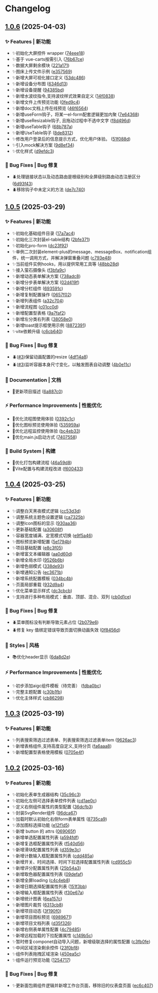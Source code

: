 # Changelog

## [1.0.6](https://github.com/ZRMYDYCG/Mason/compare/v1.0.5...v1.0.6) (2025-04-03)

### ✨ Features | 新功能

* ✨️初始化大屏控件 wrapper ([74eee18](https://github.com/ZRMYDYCG/Mason/commit/74eee186feda0382fd7af7a64f1600407a52a765))
* ✨️基于 vue-carts按需引入 ([76b67ce](https://github.com/ZRMYDYCG/Mason/commit/76b67ce670303a2d4facfb197d323373d543934e))
* ✨️数据大屏剩余模块 ([221a171](https://github.com/ZRMYDYCG/Mason/commit/221a1714ae42c108eedaae00dd44cbd4e840a5ce))
* ✨️图床上传文件示例 ([e357569](https://github.com/ZRMYDYCG/Mason/commit/e357569ea5f86a14729b55ffc58504a9dd5eae55))
* ✨️新增大屏可视化接口定义 ([53dc486](https://github.com/ZRMYDYCG/Mason/commit/53dc486d58da34adaf1eb5704d4efc90dccddb9c))
* ✨️新增设备分布图 ([6346d13](https://github.com/ZRMYDYCG/Mason/commit/6346d131c1c9557318d259e509c0df71c908e555))
* ✨️新增设备提醒 ([94385bd](https://github.com/ZRMYDYCG/Mason/commit/94385bdc3921f1f33f06e6e0bcd754c835873869))
* ✨️新增水波纹指令,支持波纹样式效果自定义 ([14f0838](https://github.com/ZRMYDYCG/Mason/commit/14f083899260e46a3ddc23f94db5122176e7bdef))
* ✨️新增文件上传预览功能 ([0fed9c4](https://github.com/ZRMYDYCG/Mason/commit/0fed9c4b4629ea1dea5ba7875e4a2a73d441345d))
* ✨️新增doc文档上传在线预览 ([46f6564](https://github.com/ZRMYDYCG/Mason/commit/46f6564038cd818f445549de07f116227c933682))
* ✨️新增useForm钩子，将某一el-form配套逻辑更加内聚 ([7e64368](https://github.com/ZRMYDYCG/Mason/commit/7e643687e06fdc5e3529a0ee591c40d966b02380))
* ✨️新增useResizable钩子, 且拖动过程中不选中文字 ([f8d496d](https://github.com/ZRMYDYCG/Mason/commit/f8d496d7106c6d3fe0b23b980975ee574a1e137a))
* ✨️新增useTable钩子 ([68b787a](https://github.com/ZRMYDYCG/Mason/commit/68b787af3a1b525c41843651c804dca79ac09f33))
* ✨️新增UseTable钩子 ([8de8312](https://github.com/ZRMYDYCG/Mason/commit/8de8312286cfc157f5de9def70e85897a07ac372))
* ✨️修改用户登录后的信息提示方式，优化用户体验。 ([51f088d](https://github.com/ZRMYDYCG/Mason/commit/51f088d1bbb0e30eb3d7fd93fa46736a07698394))
* ✨️引入mock解决方案 ([9d8ef34](https://github.com/ZRMYDYCG/Mason/commit/9d8ef3485dc4f0a8034201ff3469c8e196a63618))
* ✨️优化样式 ([d9efdc3](https://github.com/ZRMYDYCG/Mason/commit/d9efdc3b37d16f61356ea75baaea23390c709ed9))

### 🐛 Bug Fixes | Bug 修复

* 🪲️处理链接状态以及动态路由是根级别和全屏级别路由动态注册区分 ([6d93f43](https://github.com/ZRMYDYCG/Mason/commit/6d93f43b83c2210d48db62856ccfecda9137d950))
* 🪲️移除钩子中未定义的方法 ([de7c740](https://github.com/ZRMYDYCG/Mason/commit/de7c740f16ba55448ccd13d48e8792f92edbafb3))

## [1.0.5](https://github.com/ZRMYDYCG/Mason/compare/v1.0.4...v1.0.5) (2025-03-29)

### ✨ Features | 新功能

* ✨️初始化基础组件目录 ([17a7ac4](https://github.com/ZRMYDYCG/Mason/commit/17a7ac456cba744ee45dba4389cc8c21dc9a8ffe))
* ✨️初始化三次封装el-table结构 ([2bfe371](https://github.com/ZRMYDYCG/Mason/commit/2bfe371a45d0aefd7a24b8a9680d4484aa0f890f))
* ✨️初始化pro-form ([dc23f92](https://github.com/ZRMYDYCG/Mason/commit/dc23f921939fd6f13506e7dc0fadb93775a67151))
* ✨️单例二次封装element-plus的message、messageBox、notification组件，统一调用方式，并解决弹窗重叠问题 ([c793e48](https://github.com/ZRMYDYCG/Mason/commit/c793e48e040dd8e79f67788d7abbb6b253ecafc5))
* ✨️当前组件实例hooks，用以提供常用工具等 ([48bb28d](https://github.com/ZRMYDYCG/Mason/commit/48bb28dfa57c196e7fed44c9da03bcabbe630649))
* ✨️接入萤石摄像头 ([f3bfa9c](https://github.com/ZRMYDYCG/Mason/commit/f3bfa9c25f04eccf6b730dd997b4fe0b32b7c30c))
* ✨️新增动态表单解决方案 ([738adc8](https://github.com/ZRMYDYCG/Mason/commit/738adc84db7b05d572a13fc1799e64aa4bd296f3))
* ✨️新增分步表单解决方案 ([02d419f](https://github.com/ZRMYDYCG/Mason/commit/02d419f7bfad97c99f8f276bf57ffba9c794dcf4))
* ✨️新增分栏组件 ([693591c](https://github.com/ZRMYDYCG/Mason/commit/693591cdfc79737264c8d65313a6e0e2f880680d))
* ✨️新增复制配置操作 ([0657f02](https://github.com/ZRMYDYCG/Mason/commit/0657f02263351f71fd43e721fa2f0866d8eb43c8))
* ✨️新增列表组件 ([a32c704](https://github.com/ZRMYDYCG/Mason/commit/a32c704d50b287e005b25a1ef0a389581fc98347))
* ✨️新增流程图 ([c01cc0d](https://github.com/ZRMYDYCG/Mason/commit/c01cc0d567f1f0c113b9e80e04ab944209671b57))
* ✨️新增配置型表格 ([9a7faf2](https://github.com/ZRMYDYCG/Mason/commit/9a7faf261f0689d6cf935c428d1aefaa4fe9acfe))
* ✨️新增左分类右列表 ([38058e0](https://github.com/ZRMYDYCG/Mason/commit/38058e0da701320fd81d64fd1b4a77aaee433cd1))
* ✨️新增toast提示框使用示例 ([8872391](https://github.com/ZRMYDYCG/Mason/commit/887239179afc0d1b3907fe82ebf5a1b0bcf70bf7))
* ✨️vite依赖升级 ([c6cb640](https://github.com/ZRMYDYCG/Mason/commit/c6cb64025cd0233d0ba21bfdcf8834c8e5bb4d48))

### 🐛 Bug Fixes | Bug 修复

* 🪲️([#3](https://github.com/ZRMYDYCG/Mason/issues/3))保留动画配置的resize ([4df14a8](https://github.com/ZRMYDYCG/Mason/commit/4df14a81bf01194e461ee58a39319ed809a4ee86))
* 🪲️([#3](https://github.com/ZRMYDYCG/Mason/issues/3))监听容器本身尺寸变化，以触发图表自动调整 ([4b0e11c](https://github.com/ZRMYDYCG/Mason/commit/4b0e11c7165ca6a11b3b33bd6711e31aa5048714))

### 📝 Documentation | 文档

* 📖️更新项目描述 ([6a887c0](https://github.com/ZRMYDYCG/Mason/commit/6a887c0aaffef2150f3f8ae215c16d0d4f6a288b))

### ⚡ Performance Improvements | 性能优化

* 📜️优化流程图使用体验 ([0392c1c](https://github.com/ZRMYDYCG/Mason/commit/0392c1cc3ff3b7b1bde949d929c5a9600e80fc8f))
* 📜️优化图标预览使用体验 ([535959a](https://github.com/ZRMYDYCG/Mason/commit/535959ab80752412a5970967a686b758e2588af1))
* 📜️优化远程监控使用体验 ([bc4eb33](https://github.com/ZRMYDYCG/Mason/commit/bc4eb339524339066080b03349803835770e7b00))
* 📜️优化main.js启动方式 ([7407558](https://github.com/ZRMYDYCG/Mason/commit/7407558e0dbb98e7db4d25ea323c08b758aafa21))

### 👷‍ Build System | 构建

* 🔨️优化打包构建流程 ([46a59d8](https://github.com/ZRMYDYCG/Mason/commit/46a59d8c054f0f4833774e13a3a1c41f0e5dc569))
* 🔨️Vite配置与构建流程改进 ([f600433](https://github.com/ZRMYDYCG/Mason/commit/f600433fd0c6bd2f330de052bca71fa29048f178))

## [1.0.4](https://github.com/ZRMYDYCG/Mason/compare/v1.0.3...v1.0.4) (2025-03-25)

### ✨ Features | 新功能

* ✨️调整白天黑夜模式逻辑 ([cc53d3d](https://github.com/ZRMYDYCG/Mason/commit/cc53d3dd6012fdc5af440073417c3dcaaf4ec6f7))
* ✨️调整系统主题色设置逻辑 ([ca7325b](https://github.com/ZRMYDYCG/Mason/commit/ca7325b4dad40b0a11f3e3f54eac1763e27fea64))
* ✨️调整Icon图标的显示 ([930aa36](https://github.com/ZRMYDYCG/Mason/commit/930aa36a9808cc90718cd6c56355b0fe15669b15))
* ✨️更新基础配置 ([a30608f](https://github.com/ZRMYDYCG/Mason/commit/a30608fed9f6c4823c397f45855ff7daaae0eacf))
* ✨️容器宽度铺满、定宽模式切换 ([e9f5a46](https://github.com/ZRMYDYCG/Mason/commit/e9f5a4654a178d27e18bfd43afed7b06c4c9df62))
* ✨️图标预览新增配置 ([5e1794b](https://github.com/ZRMYDYCG/Mason/commit/5e1794bd26ec5e8d9a41182e8c7b7260e82017ef))
* ✨️项目基础配置 ([e8c3f05](https://github.com/ZRMYDYCG/Mason/commit/e8c3f0543880136129c7082e0c93824a3d19cc40))
* ✨️新增富文本编辑器 ([aa0d60d](https://github.com/ZRMYDYCG/Mason/commit/aa0d60d13f8917a4e7de698bf117753a7d9d88e3))
* ✨️新增全局水印 ([9526b6b](https://github.com/ZRMYDYCG/Mason/commit/9526b6b203b675a225798e849444c6eeb7911e90))
* ✨️新增色弱模式 ([338de93](https://github.com/ZRMYDYCG/Mason/commit/338de9353c738a083076cf0e8674970b41a21b9f))
* ✨️新增通知公告 ([ec3671b](https://github.com/ZRMYDYCG/Mason/commit/ec3671b0f48dbca8e5ff58cbedc1b85f54fde050))
* ✨️新增系统配置模板 ([034bc4b](https://github.com/ZRMYDYCG/Mason/commit/034bc4bfa89cc8b9a7c08a1f29038d5863b4d999))
* ✨️页面局部重载 ([932d9a4](https://github.com/ZRMYDYCG/Mason/commit/932d9a41970b8cf6c71b82774021d8b0d01de01f))
* ✨️优化菜单显示样式 ([dc3cbcb](https://github.com/ZRMYDYCG/Mason/commit/dc3cbcb12bd92adddb4e5b18c9a8c621b5508169))
* ✨️支持进行多种布局模式：垂直、顶部、混合、双列 ([cb0d1ce](https://github.com/ZRMYDYCG/Mason/commit/cb0d1ce9fe655c2cb2bb94a51727df98193a7333))

### 🐛 Bug Fixes | Bug 修复

* 🪲️菜单图标没有判断导致元素占位 ([2b079e6](https://github.com/ZRMYDYCG/Mason/commit/2b079e68696c7295d4097c3f762fd04ecfadc2d3))
* 🪲️修复 key 值绑定错误导致页面切换动画失效 ([0f8456d](https://github.com/ZRMYDYCG/Mason/commit/0f8456d9ebae2675dab77611a8a3989d7d1da11d))

### 💄 Styles | 风格

* 📚️优化header显示 ([6da8d2e](https://github.com/ZRMYDYCG/Mason/commit/6da8d2e15d2b57198bf4689597b13dc17d9534f1))

### ⚡ Performance Improvements | 性能优化

* ✨️初步添加aigc组件模板（待完善） ([fdba0bc](https://github.com/ZRMYDYCG/Mason/commit/fdba0bc0c9095b3946e161e8be8160dada958281))
* ✨️完整主题配置 ([c30b1fb](https://github.com/ZRMYDYCG/Mason/commit/c30b1fb37dbba1589257699adba3fbb2d3a2228d))
* ✨️优化主体样式 ([cb86298](https://github.com/ZRMYDYCG/Mason/commit/cb8629835e69f3052558589c41e61019ac9a9b92))

## [1.0.3](https://github.com/ZRMYDYCG/Mason/compare/v1.0.2...v1.0.3) (2025-03-19)

### ✨ Features | 新功能

* ✨️列表搜索筛选过滤表单、列表搜索筛选过滤表单item ([9626ac3](https://github.com/ZRMYDYCG/Mason/commit/9626ac35580d63e0109006dbab94184eeb724ba7))
* ✨️新增表格组件,支持高度自定义,支持分页 ([fa6aaa8](https://github.com/ZRMYDYCG/Mason/commit/fa6aaa894606aa8924f5575f4a17ac2be18ed25a))
* ✨️新增配置型表格使用模板 ([0705e4f](https://github.com/ZRMYDYCG/Mason/commit/0705e4f535a3f1008c36584b41e4da8b061bf5f0))

## [1.0.2](https://github.com/ZRMYDYCG/Mason/compare/v1.0.1...v1.0.2) (2025-03-16)

### ✨ Features | 新功能

* ✨️初始化表单生成器结构 ([35c96c3](https://github.com/ZRMYDYCG/Mason/commit/35c96c37a4e51d09a8a4cd3efb6cc711f5f0df69))
* ✨️初始化左侧可选择表单控件列表 ([cd1ae0c](https://github.com/ZRMYDYCG/Mason/commit/cd1ae0c06f2caf2c82f9f3d5d6501c7b9a681e98))
* ✨️定义右侧组件属性的类型配置 ([36dcfb3](https://github.com/ZRMYDYCG/Mason/commit/36dcfb3606cb3b220ab8aa6319556ca0080498a5))
* ✨️封装SvgRender组件 ([96dca67](https://github.com/ZRMYDYCG/Mason/commit/96dca6794b75ac76a0d5a5dd39298ef7410fe4ed))
* ✨️加载时默认初始化右侧form表单属性 ([8735ca9](https://github.com/ZRMYDYCG/Mason/commit/8735ca9e2617f9c66654b0ec47d5677138f63566))
* ✨️添加图标选择功能 ([e12f1d5](https://github.com/ZRMYDYCG/Mason/commit/e12f1d5e265bb1671b42652e1f215c2b8104b530))
* ✨️新增 button 的 attrs ([069065f](https://github.com/ZRMYDYCG/Mason/commit/069065ffeae74a95869db19f6bb4346eed2ac2cd))
* ✨️新增单选配置属性列表 ([a594fdf](https://github.com/ZRMYDYCG/Mason/commit/a594fdf7073db04fc2b1ccfce880c7ae74ee8435))
* ✨️新增复选框配置属性列表 ([f540d56](https://github.com/ZRMYDYCG/Mason/commit/f540d5605af8814a3a10496ec1acfd6eb8797795))
* ✨️新增滑块配置属性列表 ([d359e3c](https://github.com/ZRMYDYCG/Mason/commit/d359e3c4ff30a7ca709f5a03426de1410ea8c117))
* ✨️新增计数输入框配置属性列表 ([cdd485a](https://github.com/ZRMYDYCG/Mason/commit/cdd485aab7bf3bf460a931fa912e6d1d2cd06e16))
* ✨️新增开关、时间选择、时间下拉选择配置属性列表 ([cd955c5](https://github.com/ZRMYDYCG/Mason/commit/cd955c52ef54135f79b27fe1862827d05276491f))
* ✨️新增评分配置属性列表 ([25b54a3](https://github.com/ZRMYDYCG/Mason/commit/25b54a3c525e9a7ddcc8b74d0110c6405411f6b6))
* ✨️新增取色器配置属性列表 ([09defaf](https://github.com/ZRMYDYCG/Mason/commit/09defafcbdf98e6a0531625cbe404a0424d18856))
* ✨️新增全屏loading ([c4c4eb8](https://github.com/ZRMYDYCG/Mason/commit/c4c4eb8b6b47c354aee487232aed6bc0c2314a7f))
* ✨️新增日期选择配置属性列表 ([151f3bb](https://github.com/ZRMYDYCG/Mason/commit/151f3bb67e7f4ea9371458edeb5a08e1bd3debe7))
* ✨️新增输入框配置属性列表 ([f30e67a](https://github.com/ZRMYDYCG/Mason/commit/f30e67a84ace567059d9664e06099bf595fd1f88))
* ✨️新增统计图表 ([6ea157c](https://github.com/ZRMYDYCG/Mason/commit/6ea157cd5fd8d2c876e1cc84c2fedaef0b37c9a7))
* ✨️新增图片裁剪 ([6313cb8](https://github.com/ZRMYDYCG/Mason/commit/6313cb8ec0693831a11c558208100dc3cc6e5f05))
* ✨️新增项目动态 ([3f190f0](https://github.com/ZRMYDYCG/Mason/commit/3f190f01b2939fc63e426d9dfb52cc6fd377e4c6))
* ✨️新增项目图标预览 ([6989671](https://github.com/ZRMYDYCG/Mason/commit/6989671da4bb4fc9168455973297758c7d96900d))
* ✨️新增项目文档列表 ([d35f326](https://github.com/ZRMYDYCG/Mason/commit/d35f3268621ff262e4eba0c857e7d65d1ca9ce6d))
* ✨️新增右侧表单属性配置 ([4c79485](https://github.com/ZRMYDYCG/Mason/commit/4c79485e3c70dd43d5c3ee05d246e891239747c5))
* ✨️新增远程加载的下拉配置属性 ([c149b5c](https://github.com/ZRMYDYCG/Mason/commit/c149b5c0640dd6576a2c3b9f42c3d107bfb73d47))
* ✨️暂时修复componet自动导入问题，新增级联选择的属性配置 ([c3fb0fe](https://github.com/ZRMYDYCG/Mason/commit/c3fb0fe517683629d1c6c402c0209977dda8676a))
* ✨️中间区域渲染剩余控件 ([23f0bf8](https://github.com/ZRMYDYCG/Mason/commit/23f0bf86548a762262ab3548028a7a237965871c))
* ✨️组件列表拖拽区域渲染 ([450ea5c](https://github.com/ZRMYDYCG/Mason/commit/450ea5ccddb81b365edc71191398a55262f9de28))
* ✨️组件运行预览功能 ([1254717](https://github.com/ZRMYDYCG/Mason/commit/1254717a040f9edbd4f92be0dcb8afdd52388fd4))

### 🐛 Bug Fixes | Bug 修复

* ✨️更新面包屑组件逻辑并新增工作台页面，移除旧的仪表盘页面 ([ec6c407](https://github.com/ZRMYDYCG/Mason/commit/ec6c40778d6c682bb1b093b0eba82f08ef64967f))
